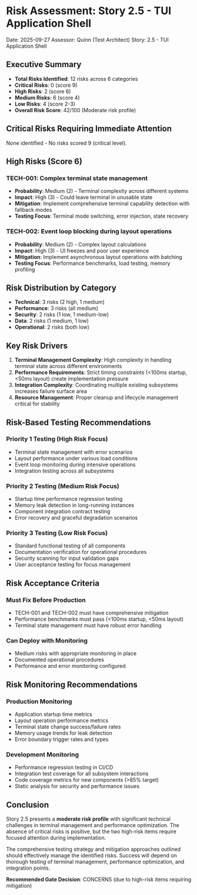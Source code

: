 # Risk Assessment: Story 2.5 - TUI Application Shell
Date: 2025-09-27
Assessor: Quinn (Test Architect)
Story: 2.5 - TUI Application Shell

## Executive Summary

- **Total Risks Identified**: 12 risks across 6 categories
- **Critical Risks**: 0 (score 9)
- **High Risks**: 2 (score 6)
- **Medium Risks**: 6 (score 4)
- **Low Risks**: 4 (score 2-3)
- **Overall Risk Score**: 42/100 (Moderate risk profile)

## Critical Risks Requiring Immediate Attention

None identified - No risks scored 9 (critical level).

## High Risks (Score 6)

### TECH-001: Complex terminal state management
- **Probability**: Medium (2) - Terminal complexity across different systems
- **Impact**: High (3) - Could leave terminal in unusable state
- **Mitigation**: Implement comprehensive terminal capability detection with fallback modes
- **Testing Focus**: Terminal mode switching, error injection, state recovery

### TECH-002: Event loop blocking during layout operations
- **Probability**: Medium (2) - Complex layout calculations
- **Impact**: High (3) - UI freezes and poor user experience
- **Mitigation**: Implement asynchronous layout operations with batching
- **Testing Focus**: Performance benchmarks, load testing, memory profiling

## Risk Distribution by Category

- **Technical**: 3 risks (2 high, 1 medium)
- **Performance**: 3 risks (all medium)
- **Security**: 2 risks (1 low, 1 medium-low)
- **Data**: 2 risks (1 medium, 1 low)
- **Operational**: 2 risks (both low)

## Key Risk Drivers

1. **Terminal Management Complexity**: High complexity in handling terminal state across different environments
2. **Performance Requirements**: Strict timing constraints (<100ms startup, <50ms layout) create implementation pressure
3. **Integration Complexity**: Coordinating multiple existing subsystems increases failure surface area
4. **Resource Management**: Proper cleanup and lifecycle management critical for stability

## Risk-Based Testing Recommendations

### Priority 1 Testing (High Risk Focus)
- Terminal state management with error scenarios
- Layout performance under various load conditions
- Event loop monitoring during intensive operations
- Integration testing across all subsystems

### Priority 2 Testing (Medium Risk Focus)
- Startup time performance regression testing
- Memory leak detection in long-running instances
- Component integration contract testing
- Error recovery and graceful degradation scenarios

### Priority 3 Testing (Low Risk Focus)
- Standard functional testing of all components
- Documentation verification for operational procedures
- Security scanning for input validation gaps
- User acceptance testing for focus management

## Risk Acceptance Criteria

### Must Fix Before Production
- TECH-001 and TECH-002 must have comprehensive mitigation
- Performance benchmarks must pass (<100ms startup, <50ms layout)
- Terminal state management must have robust error handling

### Can Deploy with Monitoring
- Medium risks with appropriate monitoring in place
- Documented operational procedures
- Performance and error monitoring configured

## Risk Monitoring Recommendations

### Production Monitoring
- Application startup time metrics
- Layout operation performance metrics
- Terminal state change success/failure rates
- Memory usage trends for leak detection
- Error boundary trigger rates and types

### Development Monitoring
- Performance regression testing in CI/CD
- Integration test coverage for all subsystem interactions
- Code coverage metrics for new components (>85% target)
- Static analysis for security and performance issues

## Conclusion

Story 2.5 presents a **moderate risk profile** with significant technical challenges in terminal management and performance optimization. The absence of critical risks is positive, but the two high-risk items require focused attention during implementation.

The comprehensive testing strategy and mitigation approaches outlined should effectively manage the identified risks. Success will depend on thorough testing of terminal management, performance optimization, and integration points.

**Recommended Gate Decision**: CONCERNS (due to high-risk items requiring mitigation)